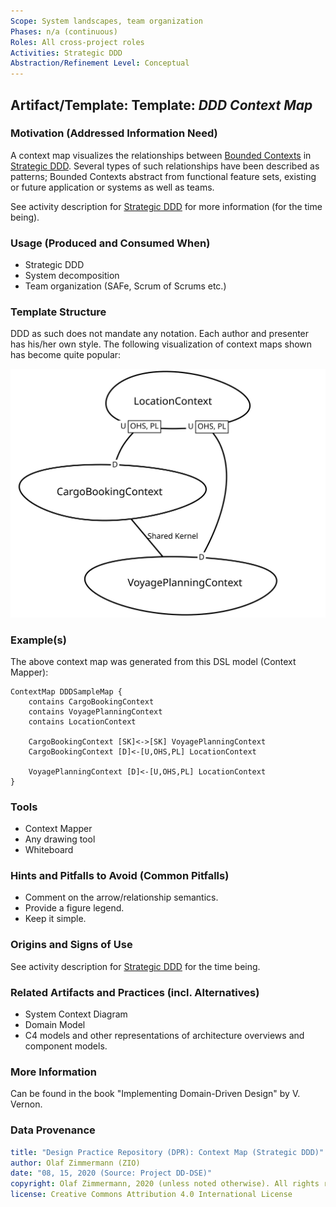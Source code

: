 ```yaml
---
Scope: System landscapes, team organization 
Phases: n/a (continuous)
Roles: All cross-project roles 
Activities: Strategic DDD
Abstraction/Refinement Level: Conceptual 
---
```



Artifact/Template: Template: *DDD Context Map*
----------------------------------------------

### Motivation (Addressed Information Need)
A context map visualizes the relationships between [Bounded Contexts]() in [Strategic DDD](../activities/DPR-StrategicDDD.md). Several types of such relationships have been described as patterns; Bounded Contexts abstract from functional feature sets, existing or future application or systems as well as teams.

See activity description for [Strategic DDD](../activities/DPR-StrategicDDD.md) for more information (for the time being). 


### Usage (Produced and Consumed When)

* Strategic DDD
* System decomposition 
* Team organization (SAFe, Scrum of Scrums etc.)


### Template Structure
DDD as such does not mandate any notation. Each author and presenter has his/her own style. The following visualization of context maps shown has become quite popular:

![](images/CargoDDD_ContextMap.svg)


### Example(s)

The above context map was generated from this DSL model (Context Mapper):

~~~
ContextMap DDDSampleMap {
	contains CargoBookingContext
	contains VoyagePlanningContext
	contains LocationContext
	
	CargoBookingContext [SK]<->[SK] VoyagePlanningContext
	CargoBookingContext [D]<-[U,OHS,PL] LocationContext

	VoyagePlanningContext [D]<-[U,OHS,PL] LocationContext	
}
~~~


### Tools

* Context Mapper
* Any drawing tool
* Whiteboard


### Hints and Pitfalls to Avoid (Common Pitfalls)

* Comment on the arrow/relationship semantics. 
* Provide a figure legend.
* Keep it simple.


### Origins and Signs of Use

See activity description for [Strategic DDD](../activities/DPR-StrategicDDD.md) for the time being. 


### Related Artifacts and Practices (incl. Alternatives)

* System Context Diagram
* Domain Model 
* C4 models and other representations of architecture overviews and component models.


### More Information

Can be found in the book "Implementing Domain-Driven Design" by V. Vernon.


### Data Provenance 

```yaml
title: "Design Practice Repository (DPR): Context Map (Strategic DDD)"
author: Olaf Zimmermann (ZIO)
date: "08, 15, 2020 (Source: Project DD-DSE)"
copyright: Olaf Zimmermann, 2020 (unless noted otherwise). All rights reserved.
license: Creative Commons Attribution 4.0 International License
```
